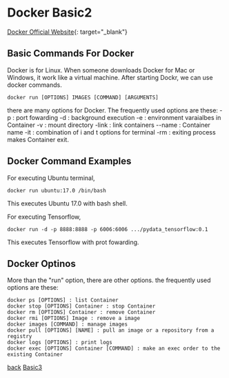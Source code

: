 # Docker Basic2

[Docker Official Website](https://www.docker.com/){: target="_blank"}

## Basic Commands For Docker
Docker is for Linux. When someone downloads Docker for Mac or Windows, it work like a virtual machine. After starting Dockr, we can use docker commands.

    docker run [OPTIONS] IMAGES [COMMAND] [ARGUMENTS]

there are many options for Docker. The frequently used options are these:
-p : port fowarding
-d : background execution 
-e : environment varaialbes in Container
-v : mount directory
-link : link containers
--name : Container name
-it : combination of i and t options for terminal
-rm : exiting process makes Container exit.

## Docker Command Examples

For executing Ubuntu terminal,

	docker run ubuntu:17.0 /bin/bash

This executes Ubuntu 17.0 with bash shell.

For executing Tensorflow,

	docker run -d -p 8888:8888 -p 6006:6006 .../pydata_tensorflow:0.1

This executes Tensorflow with prot fowarding. 

## Docker Optinos
More than the "run" option, there are other options. the frequently used options are these:

	docker ps [OPTIONS] : list Container
	docker stop [OPTIONS] Container : stop Container
	docker rm [OPTIONS] Container : remove Container
	docker rmi [OPTIONS] Image : remove a image
	docker images [COMMAND] : manage images
	docker pull [OPTIONS] [NAME] : pull an image or a repository from a registry
	docker logs [OPTIONS] : print logs
	docker exec [OPTIONS] Container [COMMAND] : make an exec order to the existing Container


[back](./docker1) [Basic3](./docker3)

